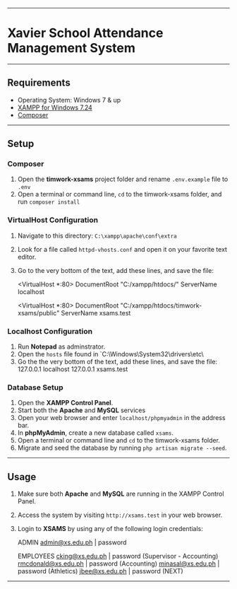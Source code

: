 ----

# Xavier School Attendance Management System

----

## Requirements
* Operating System: Windows 7 & up
* [XAMPP for Windows 7.24](https://www.apachefriends.org/download.html)
* [Composer](https://getcomposer.org/download/)

----

## Setup
### Composer
1. Open the **timwork-xsams** project folder and rename `.env.example` file to `.env`
2. Open a terminal or command line, `cd` to the timwork-xsams folder, and run `composer install`

### VirtualHost Configuration
1. Navigate to this directory: `C:\xampp\apache\conf\extra`
2. Look for a file called `httpd-vhosts.conf` and open it on your favorite text editor.
3. Go to the very bottom of the text, add these lines, and save the file:

    <VirtualHost *:80>
        DocumentRoot "C:/xampp/htdocs/"
        ServerName localhost
    </VirtualHost>

    <VirtualHost *:80>
        DocumentRoot "C:/xampp/htdocs/timwork- 
        xsams/public"
        ServerName xsams.test
    </VirtualHost>

### Localhost Configuration
1. Run **Notepad** as adminstrator.
2. Open the `hosts` file found in `C:\Windows\System32\drivers\etc\
3. Go the the very bottom of the text, add these lines, and save the file:
    127.0.0.1 localhost
    127.0.0.1 xsams.test

### Database Setup
1. Open the **XAMPP Control Panel**.
2. Start both the **Apache** and **MySQL** services
3. Open your web browser and enter `localhost/phpmyadmin` in the address bar.
4. In **phpMyAdmin**, create a new database called `xsams`.
5. Open a terminal or command line and `cd` to the timwork-xsams folder.
6. Migrate and seed the database by running `php artisan migrate --seed`.

----

## Usage
1. Make sure both **Apache** and **MySQL** are running in the XAMPP Control Panel.
2. Access the system by visiting `http://xsams.test` in your web browser.
3. Login to **XSAMS** by using any of the following login credentials:

    ADMIN
    admin@xs.edu.ph        |   password

    EMPLOYEES
    cking@xs.edu.ph        |   password   (Supervisor - Accounting)
    rmcdonald@xs.edu.ph    |   password   (Accounting)
    minasal@xs.edu.ph      |   password   (Athletics)
    jbee@xs.edu.ph         |   password   (NEXT)

----